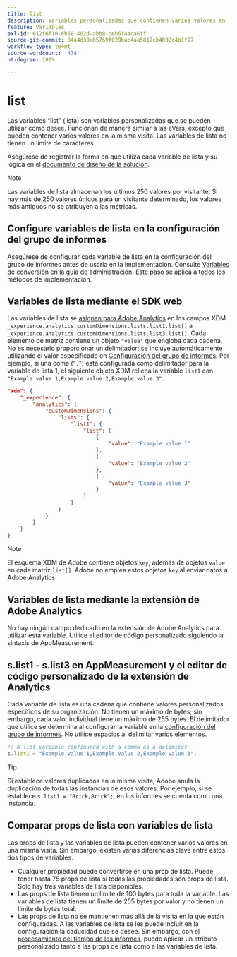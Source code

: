 ```yaml
---
title: list
description: Variables personalizadas que contienen varios valores en la misma visita.
feature: Variables
exl-id: 612f6f10-6b68-402d-abb8-beb6f44ca6ff
source-git-commit: 84a4d38a65769f028bac4aa5817cb4002c4b1f97
workflow-type: tm+mt
source-wordcount: '478'
ht-degree: 100%

---
```


# list

Las variables “list” (lista) son variables personalizadas que se pueden utilizar como desee. Funcionan de manera similar a las eVars, excepto que pueden contener varios valores en la misma visita. Las variables de lista no tienen un límite de caracteres.

Asegúrese de registrar la forma en que utiliza cada variable de lista y su lógica en el [documento de diseño de la solución](../../prepare/solution-design.md).

>[!NOTE]
>
>Las variables de lista almacenan los últimos 250 valores por visitante. Si hay más de 250 valores únicos para un visitante determinado, los valores más antiguos no se atribuyen a las métricas.

## Configure variables de lista en la configuración del grupo de informes

Asegúrese de configurar cada variable de lista en la configuración del grupo de informes antes de usarla en la implementación. Consulte [Variables de conversión](/help/admin/admin/c-manage-report-suites/c-edit-report-suites/conversion-var-admin/list-var-admin.md) en la guía de administración. Este paso se aplica a todos los métodos de implementación.

## Variables de lista mediante el SDK web

Las variables de lista se [asignan para Adobe Analytics](https://experienceleague.adobe.com/docs/analytics/implementation/aep-edge/variable-mapping.html?lang=es) en los campos XDM `_experience.analytics.customDimensions.lists.list1.list[]` a `_experience.analytics.customDimensions.lists.list3.list[]`. Cada elemento de matriz contiene un objeto `"value"` que engloba cada cadena. No es necesario proporcionar un delimitador; se incluye automáticamente utilizando el valor especificado en [Configuración del grupo de informes](/help/admin/admin/c-manage-report-suites/c-edit-report-suites/conversion-var-admin/list-var-admin.md). Por ejemplo, si una coma (“`,`”) está configurada como delimitador para la variable de lista 1, el siguiente objeto XDM rellena la variable `list1` con `"Example value 1,Example value 2,Example value 3"`.

```json
"xdm": {
    "_experience": {
        "analytics": {
            "customDimensions": {
                "lists": {
                    "list1": {
                        "list": [
                            {
                                "value": "Example value 1"
                            },
                            {
                                "value": "Example value 2"
                            },
                            {
                                "value": "Example value 3"
                            }
                        ]
                    }
                }
            }
        }
    }
}
```

>[!NOTE]
>
>El esquema XDM de Adobe contiene objetos `key`, además de objetos `value` en cada matriz `list[]`. Adobe no emplea estos objetos `key` al enviar datos a Adobe Analytics.

## Variables de lista mediante la extensión de Adobe Analytics

No hay ningún campo dedicado en la extensión de Adobe Analytics para utilizar esta variable. Utilice el editor de código personalizado siguiendo la sintaxis de AppMeasurement.

## s.list1 - s.list3 en AppMeasurement y el editor de código personalizado de la extensión de Analytics

Cada variable de lista es una cadena que contiene valores personalizados específicos de su organización. No tienen un máximo de bytes; sin embargo, cada valor individual tiene un máximo de 255 bytes. El delimitador que utilice se determina al configurar la variable en la [configuración del grupo de informes](/help/admin/admin/c-manage-report-suites/c-edit-report-suites/conversion-var-admin/list-var-admin.md). No utilice espacios al delimitar varios elementos.

```js
// A list variable configured with a comma as a delimiter
s.list1 = "Example value 1,Example value 2,Example value 3";
```

>[!TIP]
>
>Si establece valores duplicados en la misma visita, Adobe anula la duplicación de todas las instancias de esos valores. Por ejemplo, si se establece `s.list1 = "Brick,Brick";`, en los informes se cuenta como una instancia.

## Comparar props de lista con variables de lista

Las props de lista y las variables de lista pueden contener varios valores en una misma visita. Sin embargo, existen varias diferencias clave entre estos dos tipos de variables.

* Cualquier propiedad puede convertirse en una prop de lista. Puede tener hasta 75 props de lista si todas las propiedades son props de lista. Solo hay tres variables de lista disponibles.
* Las props de lista tienen un límite de 100 bytes para toda la variable. Las variables de lista tienen un límite de 255 bytes por valor y no tienen un límite de bytes total.
* Las props de lista no se mantienen más allá de la visita en la que están configuradas. A las variables de lista se les puede incluir en la configuración la caducidad que se desee. Sin embargo, con el [procesamiento del tiempo de los informes](/help/components/vrs/vrs-report-time-processing.md), puede aplicar un atributo personalizado tanto a las props de lista como a las variables de lista.
